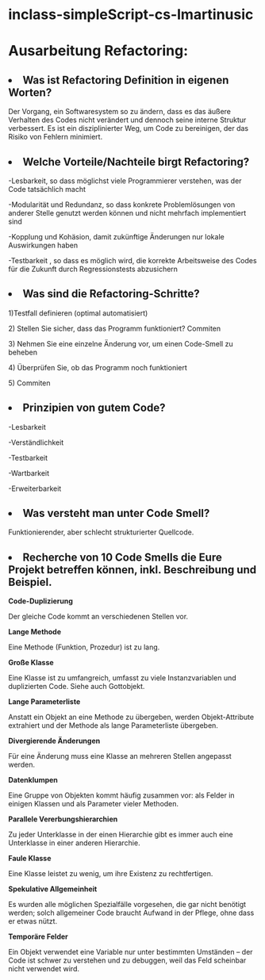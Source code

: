 # inclass-simpleScript-cs-lmartinusic
 <h1>
 Ausarbeitung Refactoring:
  </h1>
  <p></p>
 <h2>
  <li>Was ist Refactoring Definition in eigenen Worten?</li>
   </h2>
<p></p>
<p>Der Vorgang, ein Softwaresystem so zu ändern, dass es das äußere Verhalten des Codes nicht verändert und dennoch seine interne Struktur verbessert. Es ist ein disziplinierter Weg, um Code zu bereinigen, der das Risiko von Fehlern minimiert.</p>
 <h2>
<li>Welche Vorteile/Nachteile birgt Refactoring?</li>
    </h2>
<p></p>
<p>-Lesbarkeit, so dass möglichst viele Programmierer verstehen, was der Code tatsächlich macht</p>
<p>-Modularität und Redundanz, so dass konkrete Problemlösungen von anderer Stelle genutzt werden können und nicht mehrfach implementiert sind</p>
<p>-Kopplung und Kohäsion, damit zukünftige Änderungen nur lokale Auswirkungen haben</p>
<p>-Testbarkeit , so dass es möglich wird, die korrekte Arbeitsweise des Codes für die Zukunft durch Regressionstests abzusichern</p> 
<p></p>
 <h2>
<li>Was sind die Refactoring-Schritte?</li>
    </h2>
<p></p>
1)Testfall definieren (optimal automatisiert) 
<p></p>
2) Stellen Sie sicher, dass das Programm funktioniert? Commiten
<p></p>
3) Nehmen Sie eine einzelne Änderung vor, um einen Code-Smell zu beheben
<p></p>
4) Überprüfen Sie, ob das Programm noch funktioniert
<p></p>
5) Commiten
<p></p>
 <h2>
<li>Prinzipien von gutem Code?</li>
    </h2>
<p></p>
<p>-Lesbarkeit</p>
<p>-Verständlichkeit</p>
<p>-Testbarkeit</p>
<p>-Wartbarkeit</p>
<p>-Erweiterbarkeit</p>
<p></p>
   <h2>
<li>Was versteht man unter Code Smell?</li>
    </h2>
<p></p>
<p>Funktionierender, aber schlecht strukturierter Quellcode.</p>
<p></p>
     <h2>
<li>Recherche von 10 Code Smells die Eure Projekt betreffen können, inkl. Beschreibung und Beispiel.</li>
    </h2>
<p></p>

  <b>Code-Duplizierung</b>
<p>Der gleiche Code kommt an verschiedenen Stellen vor.</p>

  <b>Lange Methode</b>
<p>Eine Methode (Funktion, Prozedur) ist zu lang.</p>

<b>Große Klasse</b>
<p>Eine Klasse ist zu umfangreich, umfasst zu viele Instanzvariablen und duplizierten Code. Siehe auch Gottobjekt.</p>

<b>Lange Parameterliste</b>
<p>Anstatt ein Objekt an eine Methode zu übergeben, werden Objekt-Attribute extrahiert und der Methode als lange Parameterliste übergeben.</p>

<b>Divergierende Änderungen</b>
<p>Für eine Änderung muss eine Klasse an mehreren Stellen angepasst werden.</p>
  
<b>Datenklumpen</b>
<p>Eine Gruppe von Objekten kommt häufig zusammen vor: als Felder in einigen Klassen und als Parameter vieler Methoden.</p>

<b>Parallele Vererbungshierarchien</b>
<p>Zu jeder Unterklasse in der einen Hierarchie gibt es immer auch eine Unterklasse in einer anderen Hierarchie.</p>

<b>Faule Klasse</b>
<p>Eine Klasse leistet zu wenig, um ihre Existenz zu rechtfertigen.</p>

<b>Spekulative Allgemeinheit</b>
<p>Es wurden alle möglichen Spezialfälle vorgesehen, die gar nicht benötigt werden; solch allgemeiner Code braucht Aufwand in der Pflege, ohne dass er etwas nützt.</p>

<b>Temporäre Felder</b>
<p>Ein Objekt verwendet eine Variable nur unter bestimmten Umständen – der Code ist schwer zu verstehen und zu debuggen, weil das Feld scheinbar nicht verwendet wird. </p>
